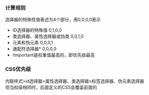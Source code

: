 ### 计算规则
选择器的特殊性值表述为4个部分，用0,0,0,0表示
* ID选择器的特殊值 0,1,0,0
* 类选择器、属性选择器或伪类 0,0,1,0
* 元素和伪元素 0,0,0,1
* 通配符选择器* 0,0,0,0  
* !important是权重值最高的，即优先级最高 
### CSS优先级
内联样式>id选择器>属性选择器、类选择器>标签选择器、伪元素选择器         
但当权级相同时，后面定义的CSS会覆盖前面的